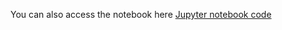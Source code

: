 You can also access the notebook here
[Jupyter notebook code](https://nbviewer.org/github/anaghachinta/EV-Market-Segmentation-Report/blob/main/Market%20Segmentation.ipynb)
